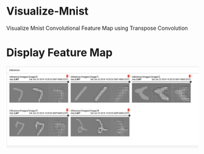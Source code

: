 # Visualize-Mnist
Visualize Mnist Convolutional Feature Map using Transpose Convolution

# Display Feature Map
![image](https://github.com/lovekittynine/Visualize-Mnist/blob/master/2018-06-23%2019-31-59%E5%B1%8F%E5%B9%95%E6%88%AA%E5%9B%BE.png)
